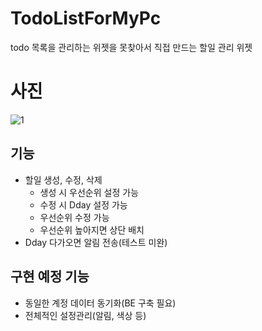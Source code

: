 # TodoListForMyPc
todo 목록을 관리하는 위젯을 못찾아서 직접 만드는 할일 관리 위젯

# 사진
![1](https://github.com/user-attachments/assets/e25af450-f938-45dc-8973-05a10d5f9d9d)

## 기능
- 할일 생성, 수정, 삭제
    - 생성 시 우선순위 설정 가능
    - 수정 시 Dday 설정 가능
    - 우선순위 수정 가능
    - 우선순위 높아지면 상단 배치
- Dday 다가오면 알림 전송(테스트 미완)

## 구현 예정 기능
- 동일한 계정 데이터 동기화(BE 구축 필요)
- 전체적인 설정관리(알림, 색상 등)
